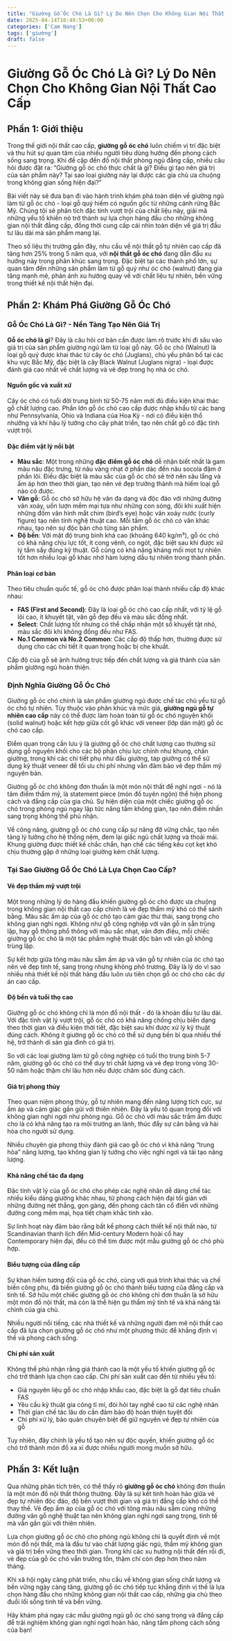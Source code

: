 ```yaml
---
title: "Giường Gỗ Óc Chó Là Gì? Lý Do Nên Chọn Cho Không Gian Nội Thất Cao Cấp"
date: 2025-04-14T16:49:53+00:00
categories: ['Cam Nang']
tags: ['giường']
draft: false
---
```

# Giường Gỗ Óc Chó Là Gì? Lý Do Nên Chọn Cho Không Gian Nội Thất Cao Cấp

## Phần 1: Giới thiệu

Trong thế giới nội thất cao cấp, **giường gỗ óc chó** luôn chiếm vị trí đặc biệt và thu hút sự quan tâm của nhiều người tiêu dùng hướng đến phong cách sống sang trọng. Khi đề cập đến đồ nội thất phòng ngủ đẳng cấp, nhiều câu hỏi được đặt ra: “Giường gỗ óc chó thực chất là gì? Điều gì tạo nên giá trị của sản phẩm này? Tại sao loại giường này lại được các gia chủ ưa chuộng trong không gian sống hiện đại?”

Bài viết này sẽ đưa bạn đi vào hành trình khám phá toàn diện về giường ngủ làm từ gỗ óc chó - loại gỗ quý hiếm có nguồn gốc từ những cánh rừng Bắc Mỹ. Chúng tôi sẽ phân tích đặc tính vượt trội của chất liệu này, giải mã những yếu tố khiến nó trở thành sự lựa chọn hàng đầu cho những không gian nội thất đẳng cấp, đồng thời cung cấp cái nhìn toàn diện về giá trị đầu tư lâu dài mà sản phẩm mang lại.

Theo số liệu thị trường gần đây, nhu cầu về nội thất gỗ tự nhiên cao cấp đã tăng hơn 25% trong 5 năm qua, với **nội thất gỗ óc chó** đang dẫn đầu xu hướng này trong phân khúc sang trọng. Đặc biệt tại các thành phố lớn, sự quan tâm đến những sản phẩm làm từ gỗ quý như óc chó (walnut) đang gia tăng mạnh mẽ, phản ánh xu hướng quay về với chất liệu tự nhiên, bền vững trong thiết kế nội thất hiện đại.

## Phần 2: Khám Phá Giường Gỗ Óc Chó

### Gỗ Óc Chó Là Gì? - Nền Tảng Tạo Nên Giá Trị

**Gỗ óc chó là gì**? Đây là câu hỏi cơ bản cần được làm rõ trước khi đi sâu vào giá trị của sản phẩm giường ngủ làm từ loại gỗ này. Gỗ óc chó (Walnut) là loại gỗ quý được khai thác từ cây óc chó (Juglans), chủ yếu phân bố tại các khu vực Bắc Mỹ, đặc biệt là cây Black Walnut (Juglans nigra) - loại được đánh giá cao nhất về chất lượng và vẻ đẹp trong họ nhà óc chó.

#### Nguồn gốc và xuất xứ

Cây óc chó có tuổi đời trung bình từ 50-75 năm mới đủ điều kiện khai thác gỗ chất lượng cao. Phần lớn gỗ óc chó cao cấp được nhập khẩu từ các bang như Pennsylvania, Ohio và Indiana của Hoa Kỳ - nơi có điều kiện thổ nhưỡng và khí hậu lý tưởng cho cây phát triển, tạo nên chất gỗ có đặc tính vượt trội.

#### Đặc điểm vật lý nổi bật

* **Màu sắc**: Một trong những **đặc điểm gỗ óc chó** dễ nhận biết nhất là gam màu nâu đặc trưng, từ nâu vàng nhạt ở phần dác đến nâu socola đậm ở phần lõi. Điều đặc biệt là màu sắc của gỗ óc chó sẽ trở nên sâu lắng và ấm áp hơn theo thời gian, tạo nên vẻ đẹp trưởng thành mà hiếm loại gỗ nào có được.
* **Vân gỗ**: Gỗ óc chó sở hữu hệ vân đa dạng và độc đáo với những đường vân xoáy, uốn lượn mềm mại tựa như những con sóng, đôi khi xuất hiện những đốm vân hình mắt chim (bird’s eye) hoặc vân xoáy nước (curly figure) tạo nên tính nghệ thuật cao. Mỗi tấm gỗ óc chó có vân khác nhau, tạo nên sự độc bản cho từng sản phẩm.
* **Độ bền**: Với mật độ trung bình khá cao (khoảng 640 kg/m³), gỗ óc chó có khả năng chịu lực tốt, ít cong vênh, co ngót, đặc biệt sau khi được xử lý tẩm sấy đúng kỹ thuật. Gỗ cũng có khả năng kháng mối mọt tự nhiên tốt hơn nhiều loại gỗ khác nhờ hàm lượng dầu tự nhiên trong thành phần.

#### Phân loại cơ bản

Theo tiêu chuẩn quốc tế, gỗ óc chó được phân loại thành nhiều cấp độ khác nhau:

* **FAS (First and Second)**: Đây là loại gỗ óc chó cao cấp nhất, với tỷ lệ gỗ lõi cao, ít khuyết tật, vân gỗ đẹp đều và màu sắc đồng nhất.
* **Select**: Chất lượng tốt nhưng có thể chấp nhận một số khuyết tật nhỏ, màu sắc đôi khi không đồng đều như FAS.
* **No.1 Common và No.2 Common**: Các cấp độ thấp hơn, thường được sử dụng cho các chi tiết ít quan trọng hoặc bị che khuất.

Cấp độ của gỗ sẽ ảnh hưởng trực tiếp đến chất lượng và giá thành của sản phẩm giường ngủ hoàn thiện.

### Định Nghĩa Giường Gỗ Óc Chó

Giường gỗ óc chó chính là sản phẩm giường ngủ được chế tác chủ yếu từ gỗ óc chó tự nhiên. Tùy thuộc vào phân khúc và mức giá, **giường ngủ gỗ tự nhiên cao cấp** này có thể được làm hoàn toàn từ gỗ óc chó nguyên khối (solid walnut) hoặc kết hợp giữa cốt gỗ khác với veneer (lớp dán mặt) gỗ óc chó cao cấp.

Điểm quan trọng cần lưu ý là giường gỗ óc chó chất lượng cao thường sử dụng gỗ nguyên khối cho các bộ phận chịu lực chính như khung, chân giường, trong khi các chi tiết phụ như đầu giường, táp giường có thể sử dụng kỹ thuật veneer để tối ưu chi phí nhưng vẫn đảm bảo vẻ đẹp thẩm mỹ nguyên bản.

Giường gỗ óc chó không đơn thuần là một món nội thất để nghỉ ngơi - nó là tâm điểm thẩm mỹ, là statement piece (món đồ tuyên ngôn) thể hiện phong cách và đẳng cấp của gia chủ. Sự hiện diện của một chiếc giường gỗ óc chó trong phòng ngủ ngay lập tức nâng tầm không gian, tạo nên điểm nhấn sang trọng không thể phủ nhận.

Về công năng, giường gỗ óc chó cung cấp sự nâng đỡ vững chắc, tạo nền tảng lý tưởng cho hệ thống nệm, đem lại giấc ngủ chất lượng và thoải mái. Khung giường được thiết kế chắc chắn, hạn chế các tiếng kêu cọt kẹt khó chịu thường gặp ở những loại giường kém chất lượng.

### Tại Sao Giường Gỗ Óc Chó Là Lựa Chọn Cao Cấp?

#### Vẻ đẹp thẩm mỹ vượt trội

Một trong những lý do hàng đầu khiến giường gỗ óc chó được ưa chuộng trong không gian nội thất cao cấp chính là vẻ đẹp thẩm mỹ khó có thể sánh bằng. Màu sắc ấm áp của gỗ óc chó tạo cảm giác thư thái, sang trọng cho không gian nghỉ ngơi. Không như gỗ công nghiệp với vân gỗ in sẵn trùng lặp, hay gỗ thông phổ thông với màu sắc nhạt, vân đơn điệu, mỗi chiếc giường gỗ óc chó là một tác phẩm nghệ thuật độc bản với vân gỗ không trùng lặp.

Sự kết hợp giữa tông màu nâu sẫm ấm áp và vân gỗ tự nhiên của óc chó tạo nên vẻ đẹp tinh tế, sang trọng nhưng không phô trương. Đây là lý do vì sao nhiều nhà thiết kế nội thất hàng đầu luôn ưu tiên chọn gỗ óc chó cho các dự án cao cấp.

#### Độ bền và tuổi thọ cao

Giường gỗ óc chó không chỉ là món đồ nội thất - đó là khoản đầu tư lâu dài. Với đặc tính vật lý vượt trội, gỗ óc chó có khả năng chống chịu biến dạng theo thời gian và điều kiện thời tiết, đặc biệt sau khi được xử lý kỹ thuật đúng cách. Không ít giường gỗ óc chó có thể sử dụng bền bỉ qua nhiều thế hệ, trở thành di sản gia đình có giá trị.

So với các loại giường làm từ gỗ công nghiệp có tuổi thọ trung bình 5-7 năm, giường gỗ óc chó có thể duy trì chất lượng và vẻ đẹp trong vòng 30-50 năm hoặc thậm chí lâu hơn nếu được chăm sóc đúng cách.

#### Giá trị phong thủy

Theo quan niệm phong thủy, gỗ tự nhiên mang đến năng lượng tích cực, sự ấm áp và cảm giác gần gũi với thiên nhiên. Đây là yếu tố quan trọng đối với không gian nghỉ ngơi như phòng ngủ. Gỗ óc chó với màu sắc trầm ấm được cho là có khả năng tạo ra môi trường an lành, thúc đẩy sự cân bằng và hài hòa cho người sử dụng.

Nhiều chuyên gia phong thủy đánh giá cao gỗ óc chó vì khả năng “trung hòa” năng lượng, tạo không gian lý tưởng cho việc nghỉ ngơi và tái tạo năng lượng.

#### Khả năng chế tác đa dạng

Đặc tính vật lý của gỗ óc chó cho phép các nghệ nhân dễ dàng chế tác nhiều kiểu dáng giường khác nhau, từ phong cách hiện đại tối giản với những đường nét thẳng, gọn gàng, đến phong cách tân cổ điển với những đường cong mềm mại, họa tiết chạm khắc tinh xảo.

Sự linh hoạt này đảm bảo rằng bất kể phong cách thiết kế nội thất nào, từ Scandinavian thanh lịch đến Mid-century Modern hoài cổ hay Contemporary hiện đại, đều có thể tìm được một mẫu giường gỗ óc chó phù hợp.

#### Biểu tượng của đẳng cấp

Sự khan hiếm tương đối của gỗ óc chó, cùng với quá trình khai thác và chế biến công phu, đã biến giường gỗ óc chó thành biểu tượng của đẳng cấp và tinh tế. Sở hữu một chiếc giường gỗ óc chó không chỉ đơn thuần là sở hữu một món đồ nội thất, mà còn là thể hiện gu thẩm mỹ tinh tế và khả năng tài chính của gia chủ.

Nhiều người nổi tiếng, các nhà thiết kế và những người đam mê nội thất cao cấp đã lựa chọn giường gỗ óc chó như một phương thức để khẳng định vị thế và phong cách sống.

#### Chi phí sản xuất

Không thể phủ nhận rằng giá thành cao là một yếu tố khiến giường gỗ óc chó trở thành lựa chọn cao cấp. Chi phí sản xuất cao đến từ nhiều yếu tố:

* Giá nguyên liệu gỗ óc chó nhập khẩu cao, đặc biệt là gỗ đạt tiêu chuẩn FAS
* Yêu cầu kỹ thuật gia công tỉ mỉ, đòi hỏi tay nghề cao từ các nghệ nhân
* Thời gian chế tác lâu do cần đảm bảo độ hoàn thiện tuyệt đối
* Chi phí xử lý, bảo quản chuyên biệt để giữ nguyên vẻ đẹp tự nhiên của gỗ

Tuy nhiên, đây chính là yếu tố tạo nên sự độc quyền, khiến giường gỗ óc chó trở thành món đồ xa xỉ được nhiều người mong muốn sở hữu.

## Phần 3: Kết luận

Qua những phân tích trên, có thể thấy rõ **giường gỗ óc chó** không đơn thuần là một món đồ nội thất thông thường. Đây là sự kết tinh hoàn hảo giữa vẻ đẹp tự nhiên độc đáo, độ bền vượt thời gian và giá trị đẳng cấp khó có thể thay thế. Vẻ đẹp ấm áp của gỗ óc chó với tông màu nâu sẫm cùng những đường vân gỗ nghệ thuật tạo nên không gian nghỉ ngơi sang trọng, tinh tế mà vẫn gần gũi với thiên nhiên.

Lựa chọn giường gỗ óc chó cho phòng ngủ không chỉ là quyết định về một món đồ nội thất, mà là đầu tư vào chất lượng giấc ngủ, thẩm mỹ không gian và giá trị bền vững theo thời gian. Trong khi các xu hướng nội thất đến rồi đi, vẻ đẹp của gỗ óc chó vẫn trường tồn, thậm chí còn đẹp hơn theo năm tháng.

Khi xã hội ngày càng phát triển, nhu cầu về không gian sống chất lượng và bền vững ngày càng tăng, giường gỗ óc chó tiếp tục khẳng định vị thế là lựa chọn hàng đầu cho những không gian nội thất cao cấp, những gia chủ theo đuổi lối sống tinh tế và bền vững.

Hãy khám phá ngay các mẫu giường ngủ gỗ óc chó sang trọng và đẳng cấp để trải nghiệm không gian nghỉ ngơi hoàn hảo, nâng tầm phong cách sống của bạn!